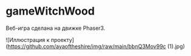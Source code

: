 # gameWitchWood

Веб-игра сделана на движке Phaser3.

![Иллюстрация к проекту](https://github.com/ayaoftheshire/img/raw/main/bbnQ3Mov99c (1).jpg)
